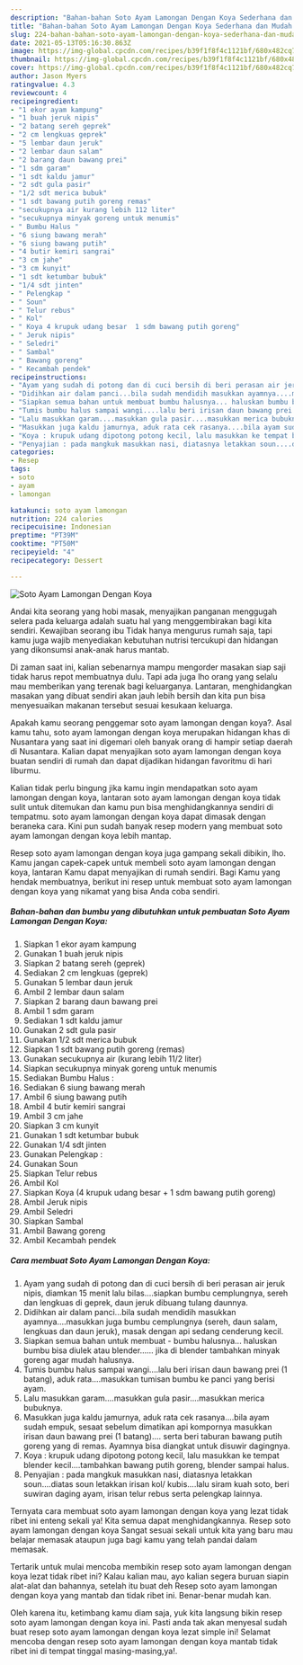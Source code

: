 ```yaml
---
description: "Bahan-bahan Soto Ayam Lamongan Dengan Koya Sederhana dan Mudah Dibuat"
title: "Bahan-bahan Soto Ayam Lamongan Dengan Koya Sederhana dan Mudah Dibuat"
slug: 224-bahan-bahan-soto-ayam-lamongan-dengan-koya-sederhana-dan-mudah-dibuat
date: 2021-05-13T05:16:30.863Z
image: https://img-global.cpcdn.com/recipes/b39f1f8f4c1121bf/680x482cq70/soto-ayam-lamongan-dengan-koya-foto-resep-utama.jpg
thumbnail: https://img-global.cpcdn.com/recipes/b39f1f8f4c1121bf/680x482cq70/soto-ayam-lamongan-dengan-koya-foto-resep-utama.jpg
cover: https://img-global.cpcdn.com/recipes/b39f1f8f4c1121bf/680x482cq70/soto-ayam-lamongan-dengan-koya-foto-resep-utama.jpg
author: Jason Myers
ratingvalue: 4.3
reviewcount: 4
recipeingredient:
- "1 ekor ayam kampung"
- "1 buah jeruk nipis"
- "2 batang sereh geprek"
- "2 cm lengkuas geprek"
- "5 lembar daun jeruk"
- "2 lembar daun salam"
- "2 barang daun bawang prei"
- "1 sdm garam"
- "1 sdt kaldu jamur"
- "2 sdt gula pasir"
- "1/2 sdt merica bubuk"
- "1 sdt bawang putih goreng remas"
- "secukupnya air kurang lebih 112 liter"
- "secukupnya minyak goreng untuk menumis"
- " Bumbu Halus "
- "6 siung bawang merah"
- "6 siung bawang putih"
- "4 butir kemiri sangrai"
- "3 cm jahe"
- "3 cm kunyit"
- "1 sdt ketumbar bubuk"
- "1/4 sdt jinten"
- " Pelengkap "
- " Soun"
- " Telur rebus"
- " Kol"
- " Koya 4 krupuk udang besar  1 sdm bawang putih goreng"
- " Jeruk nipis"
- " Seledri"
- " Sambal"
- " Bawang goreng"
- " Kecambah pendek"
recipeinstructions:
- "Ayam yang sudah di potong dan di cuci bersih di beri perasan air jeruk nipis, diamkan 15 menit lalu bilas....siapkan bumbu cemplungnya, sereh dan lengkuas di geprek, daun jeruk dibuang tulang daunnya."
- "Didihkan air dalam panci...bila sudah mendidih masukkan ayamnya....masukkan juga bumbu cemplungnya (sereh, daun salam, lengkuas dan daun jeruk), masak dengan api sedang cenderung kecil."
- "Siapkan semua bahan untuk membuat bumbu halusnya... haluskan bumbu bisa diulek atau blender...... jika di blender tambahkan minyak goreng agar mudah halusnya."
- "Tumis bumbu halus sampai wangi....lalu beri irisan daun bawang prei (1 batang), aduk rata....masukkan tumisan bumbu ke panci yang berisi ayam."
- "Lalu masukkan garam....masukkan gula pasir....masukkan merica bubuknya."
- "Masukkan juga kaldu jamurnya, aduk rata cek rasanya....bila ayam sudah empuk, sesaat sebelum dimatikan api kompornya masukkan irisan daun bawang prei (1 batang).... serta beri taburan bawang putih goreng yang di remas. Ayamnya bisa diangkat untuk disuwir dagingnya."
- "Koya : krupuk udang dipotong potong kecil, lalu masukkan ke tempat blender kecil....tambahkan bawang putih goreng, blender sampai halus."
- "Penyajian : pada mangkuk masukkan nasi, diatasnya letakkan soun....diatas soun letakkan irisan kol/ kubis....lalu siram kuah soto, beri suwiran daging ayam, irisan telur rebus serta pelengkap lainnya."
categories:
- Resep
tags:
- soto
- ayam
- lamongan

katakunci: soto ayam lamongan 
nutrition: 224 calories
recipecuisine: Indonesian
preptime: "PT39M"
cooktime: "PT50M"
recipeyield: "4"
recipecategory: Dessert

---
```



![Soto Ayam Lamongan Dengan Koya](https://img-global.cpcdn.com/recipes/b39f1f8f4c1121bf/680x482cq70/soto-ayam-lamongan-dengan-koya-foto-resep-utama.jpg)

Andai kita seorang yang hobi masak, menyajikan panganan menggugah selera pada keluarga adalah suatu hal yang menggembirakan bagi kita sendiri. Kewajiban seorang ibu Tidak hanya mengurus rumah saja, tapi kamu juga wajib menyediakan kebutuhan nutrisi tercukupi dan hidangan yang dikonsumsi anak-anak harus mantab.

Di zaman  saat ini, kalian sebenarnya mampu mengorder masakan siap saji tidak harus repot membuatnya dulu. Tapi ada juga lho orang yang selalu mau memberikan yang terenak bagi keluarganya. Lantaran, menghidangkan masakan yang dibuat sendiri akan jauh lebih bersih dan kita pun bisa menyesuaikan makanan tersebut sesuai kesukaan keluarga. 



Apakah kamu seorang penggemar soto ayam lamongan dengan koya?. Asal kamu tahu, soto ayam lamongan dengan koya merupakan hidangan khas di Nusantara yang saat ini digemari oleh banyak orang di hampir setiap daerah di Nusantara. Kalian dapat menyajikan soto ayam lamongan dengan koya buatan sendiri di rumah dan dapat dijadikan hidangan favoritmu di hari liburmu.

Kalian tidak perlu bingung jika kamu ingin mendapatkan soto ayam lamongan dengan koya, lantaran soto ayam lamongan dengan koya tidak sulit untuk ditemukan dan kamu pun bisa menghidangkannya sendiri di tempatmu. soto ayam lamongan dengan koya dapat dimasak dengan beraneka cara. Kini pun sudah banyak resep modern yang membuat soto ayam lamongan dengan koya lebih mantap.

Resep soto ayam lamongan dengan koya juga gampang sekali dibikin, lho. Kamu jangan capek-capek untuk membeli soto ayam lamongan dengan koya, lantaran Kamu dapat menyajikan di rumah sendiri. Bagi Kamu yang hendak membuatnya, berikut ini resep untuk membuat soto ayam lamongan dengan koya yang nikamat yang bisa Anda coba sendiri.

<!--inarticleads1-->

##### Bahan-bahan dan bumbu yang dibutuhkan untuk pembuatan Soto Ayam Lamongan Dengan Koya:

1. Siapkan 1 ekor ayam kampung
1. Gunakan 1 buah jeruk nipis
1. Siapkan 2 batang sereh (geprek)
1. Sediakan 2 cm lengkuas (geprek)
1. Gunakan 5 lembar daun jeruk
1. Ambil 2 lembar daun salam
1. Siapkan 2 barang daun bawang prei
1. Ambil 1 sdm garam
1. Sediakan 1 sdt kaldu jamur
1. Gunakan 2 sdt gula pasir
1. Gunakan 1/2 sdt merica bubuk
1. Siapkan 1 sdt bawang putih goreng (remas)
1. Gunakan secukupnya air (kurang lebih 11/2 liter)
1. Siapkan secukupnya minyak goreng untuk menumis
1. Sediakan  Bumbu Halus :
1. Sediakan 6 siung bawang merah
1. Ambil 6 siung bawang putih
1. Ambil 4 butir kemiri sangrai
1. Ambil 3 cm jahe
1. Siapkan 3 cm kunyit
1. Gunakan 1 sdt ketumbar bubuk
1. Gunakan 1/4 sdt jinten
1. Gunakan  Pelengkap :
1. Gunakan  Soun
1. Siapkan  Telur rebus
1. Ambil  Kol
1. Siapkan  Koya (4 krupuk udang besar + 1 sdm bawang putih goreng)
1. Ambil  Jeruk nipis
1. Ambil  Seledri
1. Siapkan  Sambal
1. Ambil  Bawang goreng
1. Ambil  Kecambah pendek




<!--inarticleads2-->

##### Cara membuat Soto Ayam Lamongan Dengan Koya:

1. Ayam yang sudah di potong dan di cuci bersih di beri perasan air jeruk nipis, diamkan 15 menit lalu bilas....siapkan bumbu cemplungnya, sereh dan lengkuas di geprek, daun jeruk dibuang tulang daunnya.
1. Didihkan air dalam panci...bila sudah mendidih masukkan ayamnya....masukkan juga bumbu cemplungnya (sereh, daun salam, lengkuas dan daun jeruk), masak dengan api sedang cenderung kecil.
1. Siapkan semua bahan untuk membuat - bumbu halusnya... haluskan bumbu bisa diulek atau blender...... jika di blender tambahkan minyak goreng agar mudah halusnya.
1. Tumis bumbu halus sampai wangi....lalu beri irisan daun bawang prei (1 batang), aduk rata....masukkan tumisan bumbu ke panci yang berisi ayam.
1. Lalu masukkan garam....masukkan gula pasir....masukkan merica bubuknya.
1. Masukkan juga kaldu jamurnya, aduk rata cek rasanya....bila ayam sudah empuk, sesaat sebelum dimatikan api kompornya masukkan irisan daun bawang prei (1 batang).... serta beri taburan bawang putih goreng yang di remas. Ayamnya bisa diangkat untuk disuwir dagingnya.
1. Koya : krupuk udang dipotong potong kecil, lalu masukkan ke tempat blender kecil....tambahkan bawang putih goreng, blender sampai halus.
1. Penyajian : pada mangkuk masukkan nasi, diatasnya letakkan soun....diatas soun letakkan irisan kol/ kubis....lalu siram kuah soto, beri suwiran daging ayam, irisan telur rebus serta pelengkap lainnya.




Ternyata cara membuat soto ayam lamongan dengan koya yang lezat tidak ribet ini enteng sekali ya! Kita semua dapat menghidangkannya. Resep soto ayam lamongan dengan koya Sangat sesuai sekali untuk kita yang baru mau belajar memasak ataupun juga bagi kamu yang telah pandai dalam memasak.

Tertarik untuk mulai mencoba membikin resep soto ayam lamongan dengan koya lezat tidak ribet ini? Kalau kalian mau, ayo kalian segera buruan siapin alat-alat dan bahannya, setelah itu buat deh Resep soto ayam lamongan dengan koya yang mantab dan tidak ribet ini. Benar-benar mudah kan. 

Oleh karena itu, ketimbang kamu diam saja, yuk kita langsung bikin resep soto ayam lamongan dengan koya ini. Pasti anda tak akan menyesal sudah buat resep soto ayam lamongan dengan koya lezat simple ini! Selamat mencoba dengan resep soto ayam lamongan dengan koya mantab tidak ribet ini di tempat tinggal masing-masing,ya!.

